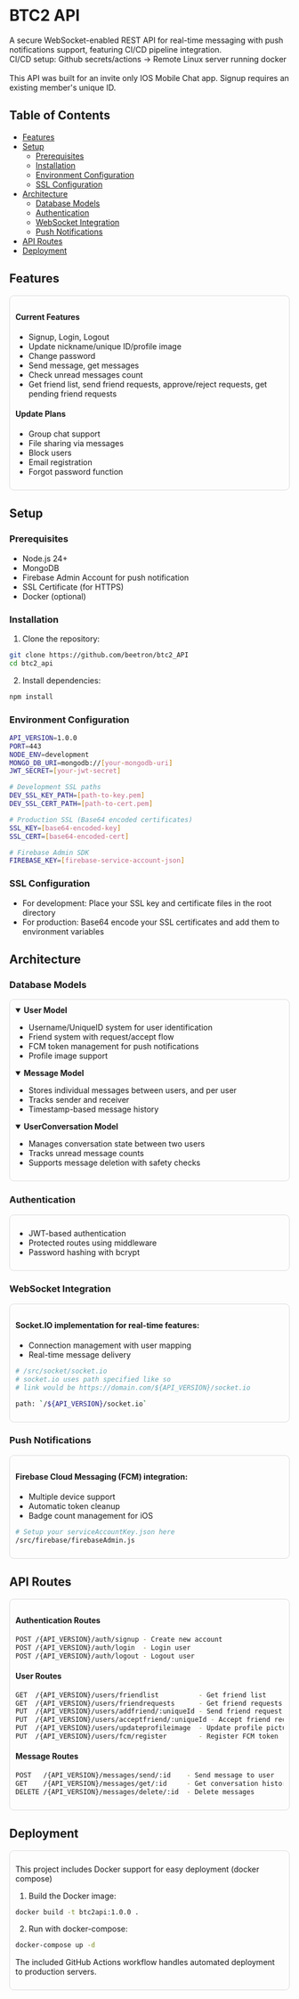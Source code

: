 # BTC2 API

A secure WebSocket-enabled REST API for real-time messaging with push notifications support, featuring CI/CD pipeline integration.<br/>
CI/CD setup: Github secrets/actions -> Remote Linux server running docker<br/>
<br/>
This API was built for an invite only IOS Mobile Chat app. Signup requires an existing member's unique ID.

## Table of Contents

- [Features](#features)
- [Setup](#setup)
  - [Prerequisites](#prerequisites)
  - [Installation](#installation)
  - [Environment Configuration](#environment-configuration)
  - [SSL Configuration](#ssl-configuration)
- [Architecture](#architecture)
  - [Database Models](#database-models)
  - [Authentication](#authentication)
  - [WebSocket Integration](#websocket-integration)
  - [Push Notifications](#push-notifications)
- [API Routes](#api-routes)
- [Deployment](#deployment)

## Features

<div style="border: 1px solid #ddd; border-radius: 8px; padding: 10px; margin-bottom: 10px;">

#### Current Features

- Signup, Login, Logout
- Update nickname/unique ID/profile image
- Change password
- Send message, get messages
- Check unread messages count
- Get friend list, send friend requests, approve/reject requests, get pending friend requests

#### Update Plans

- Group chat support
- File sharing via messages
- Block users
- Email registration
- Forgot password function
</div>

## Setup

### Prerequisites

- Node.js 24+
- MongoDB
- Firebase Admin Account for push notification
- SSL Certificate (for HTTPS)
- Docker (optional)

### Installation

1. Clone the repository:

```bash
git clone https://github.com/beetron/btc2_API
cd btc2_api
```

2. Install dependencies:

```bash
npm install
```

### Environment Configuration

```bash
API_VERSION=1.0.0
PORT=443
NODE_ENV=development
MONGO_DB_URI=mongodb://[your-mongodb-uri]
JWT_SECRET=[your-jwt-secret]

# Development SSL paths
DEV_SSL_KEY_PATH=[path-to-key.pem]
DEV_SSL_CERT_PATH=[path-to-cert.pem]

# Production SSL (Base64 encoded certificates)
SSL_KEY=[base64-encoded-key]
SSL_CERT=[base64-encoded-cert]

# Firebase Admin SDK
FIREBASE_KEY=[firebase-service-account-json]
```

### SSL Configuration

- For development: Place your SSL key and certificate files in the root directory
- For production: Base64 encode your SSL certificates and add them to environment variables

## Architecture

### Database Models

<div style="border: 1px solid #ddd; border-radius: 8px; padding: 10px; margin-bottom: 10px;">
<details open>
<summary><strong>User Model</strong></summary>

- Username/UniqueID system for user identification
- Friend system with request/accept flow
- FCM token management for push notifications
- Profile image support
</details>

<details open>
<summary><strong>Message Model</strong></summary>

- Stores individual messages between users, and per user
- Tracks sender and receiver
- Timestamp-based message history
</details>

<details open>
<summary><strong>UserConversation Model</strong></summary>

- Manages conversation state between two users
- Tracks unread message counts
- Supports message deletion with safety checks
</details>
</div>

### Authentication

<div style="border: 1px solid #ddd; border-radius: 8px; padding: 10px; margin-bottom: 10px;">

- JWT-based authentication
- Protected routes using middleware
- Password hashing with bcrypt
</div>

### WebSocket Integration

<div style="border: 1px solid #ddd; border-radius: 8px; padding: 10px; margin-bottom: 10px;">

#### Socket.IO implementation for real-time features:

- Connection management with user mapping
- Real-time message delivery

```bash
# /src/socket/socket.io
# socket.io uses path specified like so
# link would be https://domain.com/${API_VERSION}/socket.io

path: `/${API_VERSION}/socket.io`
```

</div>

### Push Notifications

<div style="border: 1px solid #ddd; border-radius: 8px; padding: 10px; margin-bottom: 10px;">

#### Firebase Cloud Messaging (FCM) integration:

- Multiple device support
- Automatic token cleanup
- Badge count management for iOS

```bash
# Setup your serviceAccountKey.json here
/src/firebase/firebaseAdmin.js
```

</div>

## API Routes

<div style="border: 1px solid #ddd; border-radius: 8px; padding: 10px; margin-bottom: 10px;">

#### Authentication Routes

```bash
POST /{API_VERSION}/auth/signup - Create new account
POST /{API_VERSION}/auth/login  - Login user
POST /{API_VERSION}/auth/logout - Logout user
```

#### User Routes

```bash
GET  /{API_VERSION}/users/friendlist          - Get friend list
GET  /{API_VERSION}/users/friendrequests      - Get friend requests
PUT  /{API_VERSION}/users/addfriend/:uniqueId - Send friend request
PUT  /{API_VERSION}/users/acceptfriend/:uniqueId - Accept friend request
PUT  /{API_VERSION}/users/updateprofileimage  - Update profile picture
PUT  /{API_VERSION}/users/fcm/register        - Register FCM token
```

#### Message Routes

```bash
POST   /{API_VERSION}/messages/send/:id    - Send message to user
GET    /{API_VERSION}/messages/get/:id     - Get conversation history
DELETE /{API_VERSION}/messages/delete/:id  - Delete messages
```

</div>

## Deployment

<div style="border: 1px solid #ddd; border-radius: 8px; padding: 10px; margin-bottom: 10px;">

This project includes Docker support for easy deployment (docker compose)

1. Build the Docker image:

```bash
docker build -t btc2api:1.0.0 .
```

2. Run with docker-compose:

```bash
docker-compose up -d
```

The included GitHub Actions workflow handles automated deployment to production servers.

</div>
